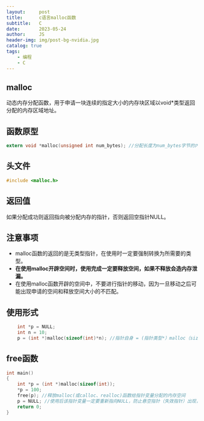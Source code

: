 ```yaml
---
layout:     post
title:      c语言malloc函数
subtitle:   C
date:       2023-05-24
author:     JS
header-img: img/post-bg-nvidia.jpg
catalog: true
tags:
    - 编程
    - C
---
```


## malloc

动态内存分配函数，用于申请一块连续的指定大小的内存块区域以void*类型返回分配的内存区域地址。

## 函数原型

```C
extern void *malloc(unsigned int num_bytes); //分配长度为num_bytes字节的内存块
```

## 头文件

```C
#include <malloc.h>
```

## 返回值

如果分配成功则返回指向被分配内存的指针，否则返回空指针NULL。

## 注意事项

* malloc函数的返回的是无类型指针，在使用时一定要强制转换为所需要的类型。
* **在使用malloc开辟空间时，使用完成一定要释放空间，如果不释放会造内存泄漏。**
* 在使用malloc函数开辟的空间中，不要进行指针的移动，因为一旦移动之后可能出现申请的空间和释放空间大小的不匹配。

## 使用形式

```C
	int *p = NULL;
	int n = 10;
	p = (int *)malloc(sizeof(int)*n); //指针自身 = (指针类型*）malloc（sizeof（指针类型）*数据数量）
```

## free函数

```C
int main()
{
	int *p = (int *)malloc(sizeof(int));
	*p = 100;
	free(p); //释放malloc(或calloc、realloc)函数给指针变量分配的内存空间
	p = NULL; //使用后该指针变量一定要重新指向NULL，防止悬空指针（失效指针）出现，有效规避错误操作。
	return 0;
}
```